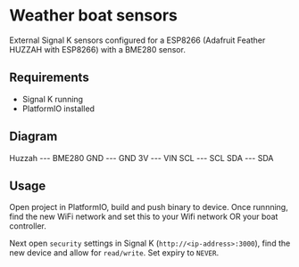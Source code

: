 # Weather boat sensors

External Signal K sensors configured for a ESP8266 (Adafruit Feather HUZZAH with ESP8266) with a BME280 sensor.

## Requirements

* Signal K running
* PlatformIO installed 

## Diagram

Huzzah --- BME280
GND    --- GND
3V     --- VIN
SCL    --- SCL
SDA    --- SDA

## Usage

Open project in PlatformIO, build and push binary to device. Once runnning, find the new WiFi network and set this to your Wifi network OR your boat controller.

Next open `security` settings in Signal K (`http://<ip-address>:3000`), find the new device and allow for `read/write`. Set expiry to `NEVER`.



